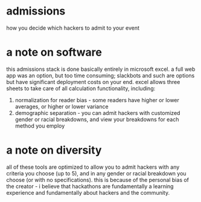 # admissions
how you decide which hackers to admit to your event

# a note on software
this admissions stack is done basically entirely in microsoft excel. a full web app was an option, but too time consuming; slackbots and such are options but have significant deployment costs on your end. excel allows three sheets to take care of all calculation functionality, including:
1. normalization for reader bias - some readers have higher or lower averages, or higher or lower variance
2. demographic separation - you can admit hackers with customized gender or racial breakdowns, and view your breakdowns for each method you employ

# a note on diversity
all of these tools are optimized to allow you to admit hackers with any criteria you choose (up to 5), and in any gender or racial breakdown you choose (or with no specifications). this is because of the personal bias of the creator - i believe that hackathons are fundamentally a learning experience and fundamentally about hackers and the community. 